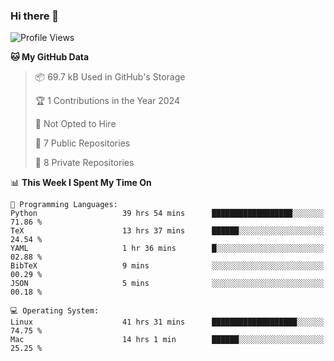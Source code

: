 ### Hi there 👋

<!--
**huayuan4396/huayuan4396** is a ✨ _special_ ✨ repository because its `README.md` (this file) appears on your GitHub profile.

Here are some ideas to get you started:

- 🔭 I’m currently working on ...
- 🌱 I’m currently learning ...
- 👯 I’m looking to collaborate on ...
- 🤔 I’m looking for help with ...
- 💬 Ask me about ...
- 📫 How to reach me: ...
- 😄 Pronouns: ...
- ⚡ Fun fact: ...
-->

<!--START_SECTION:waka-->
![Profile Views](http://img.shields.io/badge/Profile%20Views-20-blue)

**🐱 My GitHub Data** 

> 📦 69.7 kB Used in GitHub's Storage 
 > 
> 🏆 1 Contributions in the Year 2024
 > 
> 🚫 Not Opted to Hire
 > 
> 📜 7 Public Repositories 
 > 
> 🔑 8 Private Repositories 
 > 
📊 **This Week I Spent My Time On** 

```text
💬 Programming Languages: 
Python                   39 hrs 54 mins      ██████████████████░░░░░░░   71.86 % 
TeX                      13 hrs 37 mins      ██████░░░░░░░░░░░░░░░░░░░   24.54 % 
YAML                     1 hr 36 mins        █░░░░░░░░░░░░░░░░░░░░░░░░   02.88 % 
BibTeX                   9 mins              ░░░░░░░░░░░░░░░░░░░░░░░░░   00.29 % 
JSON                     5 mins              ░░░░░░░░░░░░░░░░░░░░░░░░░   00.18 % 

💻 Operating System: 
Linux                    41 hrs 31 mins      ███████████████████░░░░░░   74.75 % 
Mac                      14 hrs 1 min        ██████░░░░░░░░░░░░░░░░░░░   25.25 % 
```


<!--END_SECTION:waka-->
